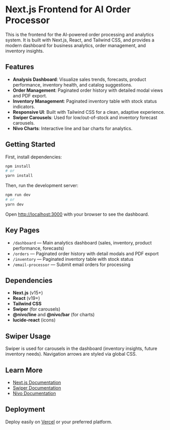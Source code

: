 # Next.js Frontend for AI Order Processor

This is the frontend for the AI-powered order processing and analytics system. It is built with Next.js, React, and Tailwind CSS, and provides a modern dashboard for business analytics, order management, and inventory insights.

## Features

- **Analysis Dashboard**: Visualize sales trends, forecasts, product performance, inventory health, and catalog suggestions.
- **Order Management**: Paginated order history with detailed modal views and PDF export.
- **Inventory Management**: Paginated inventory table with stock status indicators.
- **Responsive UI**: Built with Tailwind CSS for a clean, adaptive experience.
- **Swiper Carousels**: Used for low/out-of-stock and inventory forecast carousels.
- **Nivo Charts**: Interactive line and bar charts for analytics.

## Getting Started

First, install dependencies:

```bash
npm install
# or
yarn install
```

Then, run the development server:

```bash
npm run dev
# or
yarn dev
```

Open [http://localhost:3000](http://localhost:3000) with your browser to see the dashboard.

## Key Pages

- `/dashboard` — Main analytics dashboard (sales, inventory, product performance, forecasts)
- `/orders` — Paginated order history with detail modals and PDF export
- `/inventory` — Paginated inventory table with stock status
- `/email-processor` — Submit email orders for processing

## Dependencies

- **Next.js** (v15+)
- **React** (v19+)
- **Tailwind CSS**
- **Swiper** (for carousels)
- **@nivo/line** and **@nivo/bar** (for charts)
- **lucide-react** (icons)

## Swiper Usage

Swiper is used for carousels in the dashboard (inventory insights, future inventory needs). Navigation arrows are styled via global CSS.

## Learn More

- [Next.js Documentation](https://nextjs.org/docs)
- [Swiper Documentation](https://swiperjs.com/react)
- [Nivo Documentation](https://nivo.rocks/line/)

## Deployment

Deploy easily on [Vercel](https://vercel.com/) or your preferred platform.
